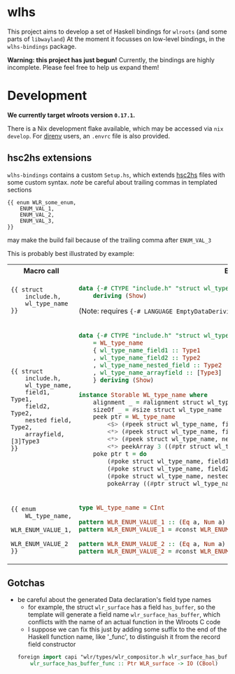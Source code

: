 # wlhs

This project aims to develop a set of Haskell bindings for `wlroots`
  (and some parts of `libwayland`)
At the moment it focusses on low-level bindings, in the `wlhs-bindings` package.

**Warning: this project has just begun!**
Currently, the bindings are highly incomplete.
Please feel free to help us expand them!

# Development

**We currently target wlroots version `0.17.1`.**

There is a Nix development flake available, which may be accessed via `nix develop`.
For [direnv][ghub:direnv] users, an `.envrc` file is also provided.

[ghub:direnv]: https://github.com/direnv/direnv

## hsc2hs extensions

`wlhs-bindings` contains a custom `Setup.hs`,
  which extends [hsc2hs](https://github.com/haskell/hsc2hs) files with some custom syntax.
*note* be careful about trailing commas in templated sections
```
{{ enum WLR_some_enum,
    ENUM_VAL_1,
    ENUM_VAL_2,
    ENUM_VAL_3,
}}
```
may make the build fail because of the trailing comma after `ENUM_VAL_3`

This is probably best illustrated by example:

<table>
<tr>
<th>Macro call</th>
<th>Equivalent to</th>
</tr>
<tr>
<td>

```
{{ struct
    include.h,
    wl_type_name
}}
```

</td>
<td>

```hs
data {-# CTYPE "include.h" "struct wl_type_name" #-} WL_type_name
    deriving (Show)
```

(Note: requires `{-# LANGUAGE EmptyDataDeriving #-}`)

</td>
</tr>
<td>

```
{{ struct
    include.h,
    wl_type_name,
    field1, Type1,
    field2, Type2,
    nested field, Type2,
    arrayfield, [3]Type3
}}
```

</td>
<td>

```hs
data {-# CTYPE "include.h" "struct wl_type_name" #-} WL_type_name
    = WL_type_name
    { wl_type_name_field1 :: Type1
    , wl_type_name_field2 :: Type2
    , wl_type_name_nested_field :: Type2
    , wl_type_name_arrayfield :: [Type3]
    } deriving (Show)
    
instance Storable WL_type_name where
    alignment _ = #alignment struct wl_type_name
    sizeOf _ = #size struct wl_type_name
    peek ptr = WL_type_name
        <$> (#peek struct wl_type_name, field1) ptr
        <*> (#peek struct wl_type_name, field2) ptr
        <*> (#peek struct wl_type_name, nested.field) ptr
        <*> peekArray 3 ((#ptr struct wl_type_name, arrayfield) ptr)
    poke ptr t = do
        (#poke struct wl_type_name, field1) ptr (wl_type_name_field1 t)
        (#poke struct wl_type_name, field2) ptr (wl_type_name_field2 t)
        (#poke struct wl_type_name, nested.field) ptr (wl_type_name_nested_field t)
        pokeArray ((#ptr struct wl_type_name, nested.field) ptr) (wl_type_name_nested_field t)
```

</td>
</tr>
<tr>
<td>

```
{{ enum
    WL_type_name,
    WLR_ENUM_VALUE_1,
    WLR_ENUM_VALUE_2
}}
```

</td>
<td>

```hs
type WL_type_name = CInt

pattern WLR_ENUM_VALUE_1 :: (Eq a, Num a) => a
pattern WLR_ENUM_VALUE_1 = #const WLR_ENUM_VALUE_1 

pattern WLR_ENUM_VALUE_2 :: (Eq a, Num a) => a
pattern WLR_ENUM_VALUE_2 = #const WLR_ENUM_VALUE_2 
```

</td>
</tr>
</table>

## Gotchas
- be careful about the generated Data declaration's field type names
    - for example, the struct `wlr_surface` has a field `has_buffer`, so the template will generate a field name `wlr_surface_has_buffer`, which conflicts with the name of an actual function in the Wlroots C code
    - I suppose we can fix this just by adding some suffix to the end of the Haskell function name, like '_func', to distinguish it from the record field constructor
    ```haskell
    foreign import capi "wlr/types/wlr_compositor.h wlr_surface_has_buffer"
        wlr_surface_has_buffer_func :: Ptr WLR_surface -> IO (CBool)
    ```
